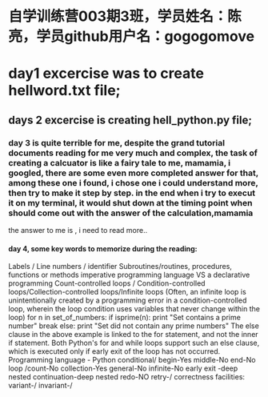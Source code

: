 ﻿# 自学训练营003期3班，学员姓名：陈亮，学员github用户名：gogogomove

# day1 excercise was to create hellword.txt file;
## days 2 excercise is creating hell_python.py file;

### day 3 is quite terrible for me, despite the grand tutorial documents reading for me very much and complex, the task of creating a calcuator is like a fairy tale to me, mamamia, i googled, there are some even more completed answer for that, among these one i found, i chose one i could understand more, then try to make it step by step. in the end when i try to execut it on my terminal, it would shut down at the timing point when should come out with the answer of the calculation,mamamia
the answer to me is , i need to read more..

#### day 4, some key words to memorize during the reading:
Labels / Line numbers / identifier
Subroutines/routines, procedures, functions or methods 
imperative programming language VS a declarative programming
Count-controlled loops / Condition-controlled loops/Collection-controlled loops/Infinite loops
(Often, an infinite loop is unintentionally created by a programming error in a condition-controlled loop, wherein the loop condition uses variables that never change within the loop)
for n in set_of_numbers:
    if isprime(n):
        print "Set contains a prime number"
        break
else:
    print "Set did not contain any prime numbers"
The else clause in the above example is linked to the for statement, and not the inner if statement. Both Python's for and while loops support such an else clause, which is executed only if early exit of the loop has not occurred.
Programming language - Python
conditional/ begin-Yes middle-No end-No	
loop /count-No	collection-Yes	general-No infinite-No
early exit -deep nested 
continuation-deep nested
redo-NO  retry-/
correctness facilities: variant-/ invariant-/


